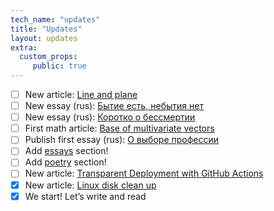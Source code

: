 ```yaml
---
tech_name: "updates"
title: "Updates"
layout: updates
extra: 
  custom_props:
     public: true
---
```

- [ ] New article: [Line and plane](/articles/line-and-plane)
- [ ] New essay (rus): [Бытие есть, небытия нет](/essays/genesis-exist-oblivion-notexist)
- [ ] New essay (rus): [Коротко о бессмертии](/essays/briefly-about-immortality)
- [ ] First math article: [Base of multivariate vectors](/articles/multivariate-vectors)
- [ ] Publish first essay (rus): [О выборе профессии](/essays/career-choice)
- [ ] Add [essays](/essays) section!
- [ ] Add [poetry](/poetry/) section!
- [ ] New article: [Transparent Deployment with GitHub Actions](/articles/deploy-gh-actions/)
- [x] New article: [Linux disk clean up](/articles/linux-clean-up/)
- [x] We start! Let’s write and read